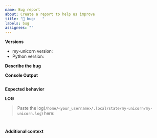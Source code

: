```yaml
---
name: Bug report
about: Create a report to help us improve
title: "🐞 bug:   "
labels: bug
assignees: ""
---
```


**Versions**

- my-unicorn version: <!-- e.g: 0.10.10-alpha -->
- Python version: <!-- [e.g 3.12] -->

**Describe the bug**
<!-- A clear and concise description of what the bug is. -->

**Console Output**
<!-- Place to output in the below in the quotes -->

```

```

**Expected behavior**
<!-- A clear and concise description of what you expected to happen. -->

**LOG**
> Paste the log(`/home/<your_username>/.local/state/my-unicorn/my-unicorn.log`) here:

```


```

**Additional context**
<!-- Add any other context about the problem here. -->
